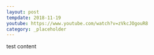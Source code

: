 ```yaml
---
layout: post
tempdate: 2018-11-19
youtube: https://www.youtube.com/watch?v=zVkcJOgouR8
category: _placeholder
---
```

test content